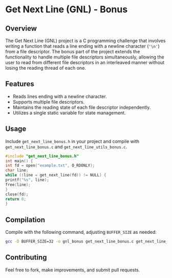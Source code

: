 # Get Next Line (GNL) - Bonus

## Overview
The Get Next Line (GNL) project is a C programming challenge that involves writing a function that reads a line ending with a newline character (`'\n'`) from a file descriptor. The bonus part of the project extends the functionality to handle multiple file descriptors simultaneously, allowing the user to read from different file descriptors in an interleaved manner without losing the reading thread of each one.

## Features
- Reads lines ending with a newline character.
- Supports multiple file descriptors.
- Maintains the reading state of each file descriptor independently.
- Utilizes a single static variable for state management.

## Usage
Include `get_next_line_bonus.h` in your project and compile with `get_next_line_bonus.c` and `get_next_line_utils_bonus.c`.

```c
#include "get_next_line_bonus.h"
int main() {
int fd = open("example.txt", O_RDONLY);
char line;
while ((line = get_next_line(fd)) != NULL) {
printf("%s", line);
free(line);
}
close(fd);
return 0;
}
```

## Compilation
Compile with the following command, adjusting `BUFFER_SIZE` as needed:
```bash
gcc -D BUFFER_SIZE=32 -o gnl_bonus get_next_line_bonus.c get_next_line_utils_bonus.c main.c
```


## Contributing
Feel free to fork, make improvements, and submit pull requests.
